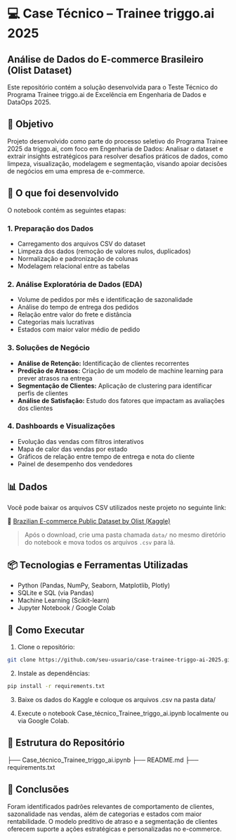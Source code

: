 # 💻 Case Técnico – Trainee triggo.ai 2025  
## Análise de Dados do E-commerce Brasileiro (Olist Dataset)

Este repositório contém a solução desenvolvida para o Teste Técnico do Programa Trainee triggo.ai de Excelência em Engenharia de Dados e DataOps 2025.

## 📌 Objetivo

Projeto desenvolvido como parte do processo seletivo do Programa Trainee 2025 da triggo.ai, com foco em Engenharia de Dados: Analisar o dataset e extrair insights estratégicos para resolver desafios práticos de dados, como limpeza, visualização, modelagem e segmentação, visando apoiar decisões de negócios em uma empresa de e-commerce.

## 🧠 O que foi desenvolvido

O notebook contém as seguintes etapas:

### 1. **Preparação dos Dados**
- Carregamento dos arquivos CSV do dataset
- Limpeza dos dados (remoção de valores nulos, duplicados)
- Normalização e padronização de colunas
- Modelagem relacional entre as tabelas

### 2. **Análise Exploratória de Dados (EDA)**
- Volume de pedidos por mês e identificação de sazonalidade
- Análise do tempo de entrega dos pedidos
- Relação entre valor do frete e distância
- Categorias mais lucrativas
- Estados com maior valor médio de pedido

### 3. **Soluções de Negócio**
- **Análise de Retenção:** Identificação de clientes recorrentes
- **Predição de Atrasos:** Criação de um modelo de machine learning para prever atrasos na entrega
- **Segmentação de Clientes:** Aplicação de clustering para identificar perfis de clientes
- **Análise de Satisfação:** Estudo dos fatores que impactam as avaliações dos clientes

### 4. **Dashboards e Visualizações**
- Evolução das vendas com filtros interativos
- Mapa de calor das vendas por estado
- Gráficos de relação entre tempo de entrega e nota do cliente
- Painel de desempenho dos vendedores

## 📊 Dados

Você pode baixar os arquivos CSV utilizados neste projeto no seguinte link:

🔗 [Brazilian E-commerce Public Dataset by Olist (Kaggle)](https://www.kaggle.com/datasets/olistbr/brazilian-ecommerce)

> Após o download, crie uma pasta chamada `data/` no mesmo diretório do notebook e mova todos os arquivos `.csv` para lá.

## 📦 Tecnologias e Ferramentas Utilizadas

- Python (Pandas, NumPy, Seaborn, Matplotlib, Plotly)
- SQLite e SQL (via Pandas)
- Machine Learning (Scikit-learn)
- Jupyter Notebook / Google Colab

## 🚀 Como Executar

1. Clone o repositório:
```bash
git clone https://github.com/seu-usuario/case-trainee-triggo-ai-2025.git
```

2. Instale as dependências:
```bash
pip install -r requirements.txt
```

3. Baixe os dados do Kaggle e coloque os arquivos .csv na pasta data/

4. Execute o notebook Case_técnico_Trainee_triggo_ai.ipynb localmente ou via Google Colab.

## 📁 Estrutura do Repositório

├── Case_técnico_Trainee_triggo_ai.ipynb
├── README.md
├── requirements.txt

## 📝 Conclusões
Foram identificados padrões relevantes de comportamento de clientes, sazonalidade nas vendas, além de categorias e estados com maior rentabilidade. O modelo preditivo de atraso e a segmentação de clientes oferecem suporte a ações estratégicas e personalizadas no e-commerce.
